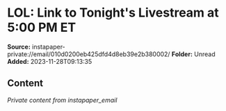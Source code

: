 # LOL: Link to Tonight's Livestream at 5:00 PM ET

**Source:** instapaper-private://email/010d0200eb425dfd4d8eb39e2b380002/
**Folder:** Unread
**Added:** 2023-11-28T09:13:35




## Content
*Private content from instapaper_email*
